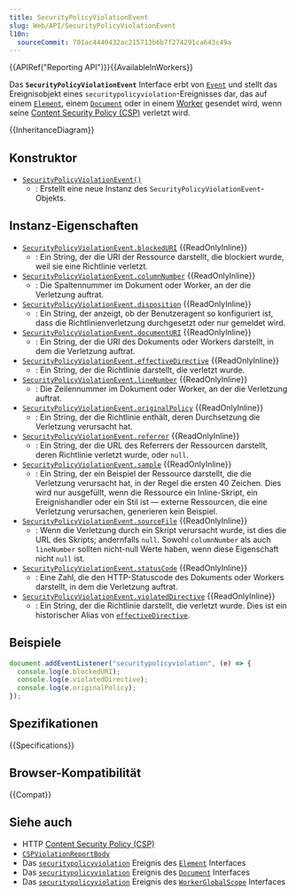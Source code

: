 ```yaml
---
title: SecurityPolicyViolationEvent
slug: Web/API/SecurityPolicyViolationEvent
l10n:
  sourceCommit: 701ac4440432ac215713b6b7f274291ca643c49a
---
```


{{APIRef("Reporting API")}}{{AvailableInWorkers}}

Das **`SecurityPolicyViolationEvent`** Interface erbt von [`Event`](/de/docs/Web/API/Event) und stellt das Ereignisobjekt eines `securitypolicyviolation`-Ereignisses dar, das auf einem [`Element`](/de/docs/Web/API/Element/securitypolicyviolation_event), einem [`Document`](/de/docs/Web/API/Document/securitypolicyviolation_event) oder in einem [Worker](/de/docs/Web/API/WorkerGlobalScope/securitypolicyviolation_event) gesendet wird, wenn seine [Content Security Policy (CSP)](/de/docs/Web/HTTP/CSP) verletzt wird.

{{InheritanceDiagram}}

## Konstruktor

- [`SecurityPolicyViolationEvent()`](/de/docs/Web/API/SecurityPolicyViolationEvent/SecurityPolicyViolationEvent)
  - : Erstellt eine neue Instanz des `SecurityPolicyViolationEvent`-Objekts.

## Instanz-Eigenschaften

- [`SecurityPolicyViolationEvent.blockedURI`](/de/docs/Web/API/SecurityPolicyViolationEvent/blockedURI) {{ReadOnlyInline}}
  - : Ein String, der die URI der Ressource darstellt, die blockiert wurde, weil sie eine Richtlinie verletzt.
- [`SecurityPolicyViolationEvent.columnNumber`](/de/docs/Web/API/SecurityPolicyViolationEvent/columnNumber) {{ReadOnlyInline}}
  - : Die Spaltennummer im Dokument oder Worker, an der die Verletzung auftrat.
- [`SecurityPolicyViolationEvent.disposition`](/de/docs/Web/API/SecurityPolicyViolationEvent/disposition) {{ReadOnlyInline}}
  - : Ein String, der anzeigt, ob der Benutzeragent so konfiguriert ist, dass die Richtlinienverletzung durchgesetzt oder nur gemeldet wird.
- [`SecurityPolicyViolationEvent.documentURI`](/de/docs/Web/API/SecurityPolicyViolationEvent/documentURI) {{ReadOnlyInline}}
  - : Ein String, der die URI des Dokuments oder Workers darstellt, in dem die Verletzung auftrat.
- [`SecurityPolicyViolationEvent.effectiveDirective`](/de/docs/Web/API/SecurityPolicyViolationEvent/effectiveDirective) {{ReadOnlyInline}}
  - : Ein String, der die Richtlinie darstellt, die verletzt wurde.
- [`SecurityPolicyViolationEvent.lineNumber`](/de/docs/Web/API/SecurityPolicyViolationEvent/lineNumber) {{ReadOnlyInline}}
  - : Die Zeilennummer im Dokument oder Worker, an der die Verletzung auftrat.
- [`SecurityPolicyViolationEvent.originalPolicy`](/de/docs/Web/API/SecurityPolicyViolationEvent/originalPolicy) {{ReadOnlyInline}}
  - : Ein String, der die Richtlinie enthält, deren Durchsetzung die Verletzung verursacht hat.
- [`SecurityPolicyViolationEvent.referrer`](/de/docs/Web/API/SecurityPolicyViolationEvent/referrer) {{ReadOnlyInline}}
  - : Ein String, der die URL des Referrers der Ressourcen darstellt, deren Richtlinie verletzt wurde, oder `null`.
- [`SecurityPolicyViolationEvent.sample`](/de/docs/Web/API/SecurityPolicyViolationEvent/sample) {{ReadOnlyInline}}
  - : Ein String, der ein Beispiel der Ressource darstellt, die die Verletzung verursacht hat, in der Regel die ersten 40 Zeichen. Dies wird nur ausgefüllt, wenn die Ressource ein Inline-Skript, ein Ereignishandler oder ein Stil ist — externe Ressourcen, die eine Verletzung verursachen, generieren kein Beispiel.
- [`SecurityPolicyViolationEvent.sourceFile`](/de/docs/Web/API/SecurityPolicyViolationEvent/sourceFile) {{ReadOnlyInline}}
  - : Wenn die Verletzung durch ein Skript verursacht wurde, ist dies die URL des Skripts; andernfalls `null`. Sowohl `columnNumber` als auch `lineNumber` sollten nicht-null Werte haben, wenn diese Eigenschaft nicht `null` ist.
- [`SecurityPolicyViolationEvent.statusCode`](/de/docs/Web/API/SecurityPolicyViolationEvent/statusCode) {{ReadOnlyInline}}
  - : Eine Zahl, die den HTTP-Statuscode des Dokuments oder Workers darstellt, in dem die Verletzung auftrat.
- [`SecurityPolicyViolationEvent.violatedDirective`](/de/docs/Web/API/SecurityPolicyViolationEvent/violatedDirective) {{ReadOnlyInline}}
  - : Ein String, der die Richtlinie darstellt, die verletzt wurde. Dies ist ein historischer Alias von [`effectiveDirective`](#effectivedirective).

## Beispiele

```js
document.addEventListener("securitypolicyviolation", (e) => {
  console.log(e.blockedURI);
  console.log(e.violatedDirective);
  console.log(e.originalPolicy);
});
```

## Spezifikationen

{{Specifications}}

## Browser-Kompatibilität

{{Compat}}

## Siehe auch

- HTTP [Content Security Policy (CSP)](/de/docs/Web/HTTP/CSP)
- [`CSPViolationReportBody`](/de/docs/Web/API/CSPViolationReportBody)
- Das [`securitypolicyviolation`](/de/docs/Web/API/Element/securitypolicyviolation_event) Ereignis des [`Element`](/de/docs/Web/API/Element) Interfaces
- Das [`securitypolicyviolation`](/de/docs/Web/API/Document/securitypolicyviolation_event) Ereignis des [`Document`](/de/docs/Web/API/Document) Interfaces
- Das [`securitypolicyviolation`](/de/docs/Web/API/WorkerGlobalScope/securitypolicyviolation_event) Ereignis des [`WorkerGlobalScope`](/de/docs/Web/API/WorkerGlobalScope) Interfaces
